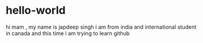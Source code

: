 # hello-world

hi mam ,
my name is japdeep singh i am from india and international student in canada
and this time i am trying to learn github 
